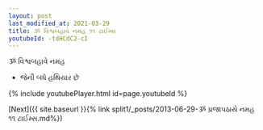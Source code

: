 ```yaml
---
layout: post
last_modified_at: 2021-03-29
title: ૐ વિશ્વબહાવે નમહ ૧૧ ટાઈમ્સ
youtubeId: -tdHCdC2-cI
---
```

 
 
 ૐ વિશ્વબહાવે નમહ  
 
 -  જેની બધે હથિયાર છે 
 
  
 
  
 
 
 
 
 
 


{% include youtubePlayer.html id=page.youtubeId %}
 
[Next]({{ site.baseurl }}{% link  split1/_posts/2013-06-29-ૐ પ્રજાપઠાયે નમહ ૧૧ ટાઈમ્સ.md%})
 
